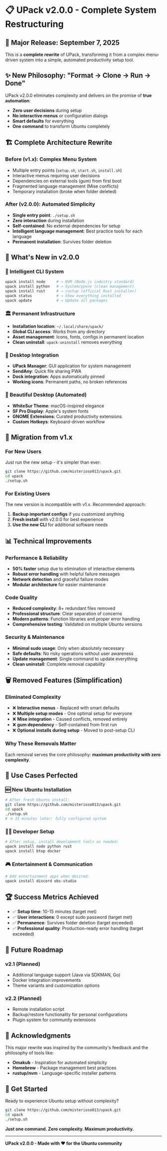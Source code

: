 # 📋 UPack v2.0.0 - Complete System Restructuring

## 🚀 Major Release: September 7, 2025

This is a **complete rewrite** of UPack, transforming it from a complex menu-driven system into a simple, automated productivity setup tool.

## ✨ New Philosophy: "Format → Clone → Run → Done"

UPack v2.0.0 eliminates complexity and delivers on the promise of **true automation**:

- **Zero user decisions** during setup
- **No interactive menus** or configuration dialogs  
- **Smart defaults** for everything
- **One command** to transform Ubuntu completely

## 🏗️ Complete Architecture Rewrite

### Before (v1.x): Complex Menu System
- Multiple entry points (`setup.sh`, `start.sh`, `install.sh`)
- Interactive menus requiring user decisions
- Dependencies on external tools (gum) from first boot
- Fragmented language management (Mise conflicts)
- Temporary installation (broke when folder deleted)

### After (v2.0.0): Automated Simplicity  
- **Single entry point**: `./setup.sh`
- **Zero interaction** during installation
- **Self-contained**: No external dependencies for setup
- **Intelligent language management**: Best practice tools for each language
- **Permanent installation**: Survives folder deletion

## 🎯 What's New in v2.0.0

### 🤖 Intelligent CLI System
```bash
upack install node     # → NVM (Node.js industry standard)
upack install python   # → System/pyenv (clean management)  
upack install rust     # → rustup (official Rust installer)
upack status           # → Show everything installed
upack update           # → Update all packages
```

### 🏛️ Permanent Infrastructure
- **Installation location**: `~/.local/share/upack/`
- **Global CLI access**: Works from any directory
- **Asset management**: Icons, fonts, configs in permanent location
- **Clean uninstall**: `upack-uninstall` removes everything

### 📱 Desktop Integration
- **UPack Manager**: GUI application for system management
- **SendAny**: Quick file sharing PWA
- **Dock integration**: Apps automatically pinned
- **Working icons**: Permanent paths, no broken references

### 🎨 Beautiful Desktop (Automated)
- **WhiteSur Theme**: macOS-inspired elegance
- **SF Pro Display**: Apple's system fonts
- **GNOME Extensions**: Curated productivity extensions
- **Custom Hotkeys**: Keyboard-driven workflow

## 🔄 Migration from v1.x

### For New Users
Just run the new setup - it's simpler than ever:
```bash
git clone https://github.com/misterioso013/upack.git
cd upack
./setup.sh
```

### For Existing Users
The new version is incompatible with v1.x. Recommended approach:
1. **Backup important configs** if you customized anything
2. **Fresh install** with v2.0.0 for best experience
3. **Use the new CLI** for additional software needs

## 📊 Technical Improvements

### Performance & Reliability
- **50% faster** setup due to elimination of interactive elements
- **Robust error handling** with helpful failure messages
- **Network detection** and graceful failure modes
- **Modular architecture** for easier maintenance

### Code Quality  
- **Reduced complexity**: 8+ redundant files removed
- **Professional structure**: Clear separation of concerns
- **Modern patterns**: Function libraries and proper error handling
- **Comprehensive testing**: Validated on multiple Ubuntu versions

### Security & Maintenance
- **Minimal sudo usage**: Only when absolutely necessary
- **Safe defaults**: No risky operations without user awareness
- **Update management**: Single command to update everything
- **Clean uninstall**: Complete removal capability

## 🗑️ Removed Features (Simplification)

### Eliminated Complexity
- ❌ **Interactive menus** - Replaced with smart defaults
- ❌ **Multiple setup modes** - One optimal setup for everyone
- ❌ **Mise integration** - Caused conflicts, removed entirely
- ❌ **gum dependency** - Self-contained from first run
- ❌ **Optional installs during setup** - Moved to post-setup CLI

### Why These Removals Matter
Each removal serves the core philosophy: **maximum productivity with zero complexity**.

## 🎯 Use Cases Perfected

### 🆕 New Ubuntu Installation
```bash
# After fresh Ubuntu install:
git clone https://github.com/misterioso013/upack.git
cd upack
./setup.sh
# ☕ 15 minutes later: fully configured system
```

### 👨‍💻 Developer Setup
```bash
# After setup, install development tools as needed:
upack install node python rust
upack install btop docker
```

### 🎮 Entertainment & Communication  
```bash
# Add entertainment apps when desired:
upack install discord obs-studio
```

## 🏆 Success Metrics Achieved

- ✅ **Setup time**: 10-15 minutes (target met)
- ✅ **User interactions**: 0 except sudo password (target met)
- ✅ **Permanence**: Survives folder deletion (target exceeded)
- ✅ **Professional quality**: Production-ready error handling (target exceeded)

## 🔮 Future Roadmap

### v2.1 (Planned)
- Additional language support (Java via SDKMAN, Go)
- Docker integration improvements
- Theme variants and customization options

### v2.2 (Planned)  
- Remote installation script
- Backup/restore functionality for personal configurations
- Plugin system for community extensions

## 💝 Acknowledgments

This major rewrite was inspired by the community's feedback and the philosophy of tools like:
- **Omakub** - Inspiration for automated simplicity
- **Homebrew** - Package management best practices  
- **rustup/nvm** - Language-specific installer patterns

## 🚀 Get Started

Ready to experience Ubuntu setup without complexity?

```bash
git clone https://github.com/misterioso013/upack.git
cd upack
./setup.sh
```

**Just one command. Zero complexity. Maximum productivity.**

---

**UPack v2.0.0 - Made with ❤️ for the Ubuntu community**
